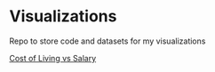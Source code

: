 # Visualizations
Repo to store code and datasets for my visualizations


[Cost of Living vs Salary](https://beta.observablehq.com/@mo-abouissa/cost-of-living-vs-salary-in-the-united-states)

